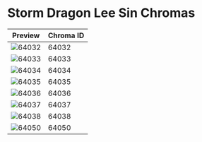 # Storm Dragon Lee Sin Chromas

| Preview | Chroma ID |
|---------|-----------|
| ![64032](https://raw.communitydragon.org/latest/plugins/rcp-be-lol-game-data/global/default/v1/champion-chroma-images/64/64032.png) | 64032 |
| ![64033](https://raw.communitydragon.org/latest/plugins/rcp-be-lol-game-data/global/default/v1/champion-chroma-images/64/64033.png) | 64033 |
| ![64034](https://raw.communitydragon.org/latest/plugins/rcp-be-lol-game-data/global/default/v1/champion-chroma-images/64/64034.png) | 64034 |
| ![64035](https://raw.communitydragon.org/latest/plugins/rcp-be-lol-game-data/global/default/v1/champion-chroma-images/64/64035.png) | 64035 |
| ![64036](https://raw.communitydragon.org/latest/plugins/rcp-be-lol-game-data/global/default/v1/champion-chroma-images/64/64036.png) | 64036 |
| ![64037](https://raw.communitydragon.org/latest/plugins/rcp-be-lol-game-data/global/default/v1/champion-chroma-images/64/64037.png) | 64037 |
| ![64038](https://raw.communitydragon.org/latest/plugins/rcp-be-lol-game-data/global/default/v1/champion-chroma-images/64/64038.png) | 64038 |
| ![64050](https://raw.communitydragon.org/latest/plugins/rcp-be-lol-game-data/global/default/v1/champion-chroma-images/64/64050.png) | 64050 |